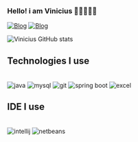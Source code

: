 ### Hello! i am Vinicius 👨🏽‍💻👋🏾

[![Blog](https://img.shields.io/badge/LinkedIn-0077B5?style=for-the-badge&logo=linkedin&logoColor=white)](https://www.linkedin.com/in/vinicius-de-andrade-355703290/)
[![Blog](https://img.shields.io/badge/Gmail-D14836?style=for-the-badge&logo=gmail&logoColor=white)](https://mail.google.com/mail/u/0/#inbox?compose=GTvVlcSGMhqbmdDrKQNLdRKTwxLhXtWnZMtmflVPmMzhQjqvVVtfbVTzzncTqCbJdhgNgWXwkmlKg)

![Vinicius GitHub stats](https://github-readme-stats.vercel.app/api?username=Viniciuss2004&show_icons=true&theme=dracula)

## Technologies I use

<div style="display-inside: ruby "><br>
  <img align="center" alt="java" src="https://img.shields.io/badge/Java-ED8B00?style=for-the-badge&logo=openjdk&logoColor=white" />
  <img align="center" alt="mysql" src="https://img.shields.io/badge/MySQL-00000F?style=for-the-badge&logo=mysql&logoColor=white" />
  <img align="center" alt="git" src="https://img.shields.io/badge/GIT-E44C30?style=for-the-badge&logo=git&logoColor=white" />
  <img align="center" alt="spring boot" src="https://img.shields.io/badge/Spring-6DB33F?style=for-the-badge&logo=spring&logoColor=white" />
  <img align="center" alt="excel" src="https://img.shields.io/badge/Microsoft_Excel-217346?style=for-the-badge&logo=microsoft-excel&logoColor=white" />
</div>

## IDE I use

<div style="display-inside: ruby "><br>
  <img align="center" alt="intellij" src="https://img.shields.io/badge/IntelliJ_IDEA-000000.svg?style=for-the-badge&logo=intellij-idea&logoColor=white" />
  <img align="center" alt="netbeans" src="https://img.shields.io/badge/apache%20netbeans-1B6AC6?style=for-the-badge&logo=apache%20netbeans%20IDE&logoColor=white" />
</div>

